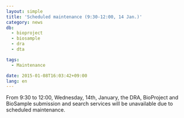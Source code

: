 ```yaml
---
layout: simple
title: 'Scheduled maintenance (9:30-12:00, 14 Jan.)'
category: news
db:
  - bioproject
  - biosample
  - dra
  - dta

tags:
  - Maintenance

date: 2015-01-08T16:03:42+09:00
lang: en
---
```


From 9:30 to 12:00, Wednesday, 14th, January, the DRA, BioProject and BioSample submission and search services will be unavailable due to scheduled maintenance.
